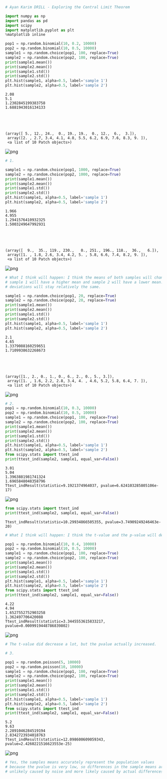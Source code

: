 

```python
# Ayan Karim DRILL - Exploring the Central Limit Theorem
```


```python
import numpy as np
import pandas as pd
import scipy
import matplotlib.pyplot as plt
%matplotlib inline
```


```python
pop1 = np.random.binomial(10, 0.2, 10000)
pop2 = np.random.binomial(10, 0.5, 10000)
sample1 = np.random.choice(pop1, 100, replace=True)
sample2 = np.random.choice(pop2, 100, replace=True)
print(sample1.mean())
print(sample2.mean())
print(sample1.std())
print(sample2.std())
plt.hist(sample1, alpha=0.5, label='sample 1') 
plt.hist(sample2, alpha=0.5, label='sample 2')
```

    2.08
    5.1
    1.2302845199383758
    1.6881943016134133





    (array([ 5., 12., 24.,  0., 19., 19.,  0., 12.,  6.,  3.]),
     array([2. , 2.7, 3.4, 4.1, 4.8, 5.5, 6.2, 6.9, 7.6, 8.3, 9. ]),
     <a list of 10 Patch objects>)




![png](output_2_2.png)



```python
# 1.

sample1 = np.random.choice(pop1, 1000, replace=True)
sample2 = np.random.choice(pop2, 1000, replace=True)
print(sample1.mean())
print(sample2.mean())
print(sample1.std())
print(sample2.std())
plt.hist(sample1, alpha=0.5, label='sample 1') 
plt.hist(sample2, alpha=0.5, label='sample 2')
```

    1.966
    4.955
    1.2941576410932325
    1.5003249647992931





    (array([  9.,  35., 119., 230.,   0., 251., 196., 118.,  36.,   6.]),
     array([1. , 1.8, 2.6, 3.4, 4.2, 5. , 5.8, 6.6, 7.4, 8.2, 9. ]),
     <a list of 10 Patch objects>)




![png](output_3_2.png)



```python
# What I think will happen: I think the means of both samples will change, 
# sample 1 will have a higher mean and sample 2 will have a lower mean. The standard
# deviations will stay relatively the same.
```


```python
sample1 = np.random.choice(pop1, 20, replace=True)
sample2 = np.random.choice(pop2, 20, replace=True)
print(sample1.mean())
print(sample2.mean())
print(sample1.std())
print(sample2.std())
plt.hist(sample1, alpha=0.5, label='sample 1') 
plt.hist(sample2, alpha=0.5, label='sample 2')
```

    2.1
    4.65
    1.3379088160259651
    1.7109938632268673





    (array([1., 2., 0., 1., 0., 6., 2., 0., 5., 3.]),
     array([1. , 1.6, 2.2, 2.8, 3.4, 4. , 4.6, 5.2, 5.8, 6.4, 7. ]),
     <a list of 10 Patch objects>)




![png](output_5_2.png)



```python
# 2.
pop1 = np.random.binomial(10, 0.3, 10000)
pop2 = np.random.binomial(10, 0.5, 10000)
sample1 = np.random.choice(pop1, 100, replace=True)
sample2 = np.random.choice(pop2, 100, replace=True)
print(sample1.mean())
print(sample2.mean())
print(sample1.std())
print(sample2.std())
plt.hist(sample1, alpha=0.5, label='sample 1') 
plt.hist(sample2, alpha=0.5, label='sample 2')
from scipy.stats import ttest_ind
print(ttest_ind(sample2, sample1, equal_var=False))
```

    3.01
    5.04
    1.3963881981741324
    1.6965848048358796
    Ttest_indResult(statistic=9.1921374964037, pvalue=6.624103285805106e-17)



![png](output_6_1.png)



```python
from scipy.stats import ttest_ind
print(ttest_ind(sample2, sample1, equal_var=False))
```

    Ttest_indResult(statistic=10.29934866505355, pvalue=3.74909249246463e-20)



```python
# What I think will happen: I think the t-value and the p-value will decrease.
```


```python
pop1 = np.random.binomial(10, 0.4, 10000)
pop2 = np.random.binomial(10, 0.5, 10000)
sample1 = np.random.choice(pop1, 100, replace=True)
sample2 = np.random.choice(pop2, 100, replace=True)
print(sample1.mean())
print(sample2.mean())
print(sample1.std())
print(sample2.std())
plt.hist(sample1, alpha=0.5, label='sample 1') 
plt.hist(sample2, alpha=0.5, label='sample 2')
from scipy.stats import ttest_ind
print(ttest_ind(sample2, sample1, equal_var=False))
```

    4.22
    4.94
    1.6527552752903258
    1.362497706420088
    Ttest_indResult(statistic=3.3445553615833217, pvalue=0.0009919448786839802)



![png](output_9_1.png)



```python
# The t-value did decrease a lot, but the pvalue actually increased.
```


```python
# 3.

pop1 = np.random.poisson(5, 10000)
pop2 = np.random.poisson(10, 10000)
sample1 = np.random.choice(pop1, 100, replace=True)
sample2 = np.random.choice(pop2, 100, replace=True)
print(sample1.mean())
print(sample2.mean())
print(sample1.std())
print(sample2.std())
plt.hist(sample1, alpha=0.5, label='sample 1') 
plt.hist(sample2, alpha=0.5, label='sample 2')
from scipy.stats import ttest_ind
print(ttest_ind(sample2, sample1, equal_var=False))
```

    5.2
    9.63
    2.2891046284519194
    2.8342723934018763
    Ttest_indResult(statistic=12.098600609059343, pvalue=2.4260221516623553e-25)



![png](output_11_1.png)



```python
# Yes, the samples means accurately represent the population values
# because the pvalue is very low, so differences in the sample means are
# unlikely caused by noise and more likely caused by actual differences in the population.
```

